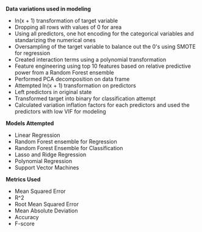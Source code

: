 **Data variations used in modeling**

- ln(x + 1) transformation of target variable
- Dropping all rows with values of 0 for area
- Using all predictors, one hot encoding for the categorical variables and standarizing the numerical ones
- Oversampling of the target variable to balance out the 0's using SMOTE for regression
- Created interaction terms using a polynomial transformation
- Feature engineering using top 10 features based on relative predictive power from a Random Forest ensemble
- Performed PCA decomposition on data frame
- Attempted ln(x + 1) transformation on predictors
- Left predictors in original state
- Transformed target into binary for classification attempt
- Calculated variation inflation factors for each predictors and used the predictors with low VIF for modeling

**Models Attempted**

- Linear Regression
- Random Forest ensemble for Regression
- Random Forest Ensemble for Classification
- Lasso and Ridge Regression
- Polynomial Regression
- Support Vector Machines

**Metrics Used**

- Mean Squared Error
- R^2 
- Root Mean Squared Error
- Mean Absolute Deviation
- Accuracy
- F-score